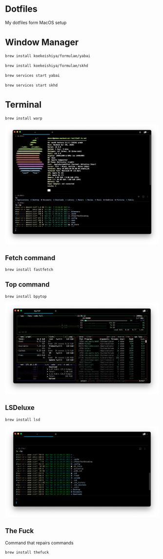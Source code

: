 # Dotfiles
My dotfiles form MacOS setup

# Window Manager

    brew install koekeishiya/formulae/yabai

    brew install koekeishiya/formulae/skhd

    brew services start yabai
    
    brew services start skhd

# Terminal

    brew install warp

![Terminal](https://raw.githubusercontent.com/DMNerd/Dotfiles/main/Screenshots/Term.png "My terminal")

## Fetch command

    brew install fastfetch
    
## Top command

    brew install bpytop

![bpytop](https://raw.githubusercontent.com/DMNerd/dotfiles/main/Screenshots/bpytop.png "bpytop")

## LSDeluxe

    brew install lsd    

![lsdeluxe](https://raw.githubusercontent.com/DMNerd/dotfiles/main/Screenshots/lsdeluxe.png "LSDeluxe")

## The Fuck

Command that repairs commands

    brew install thefuck
